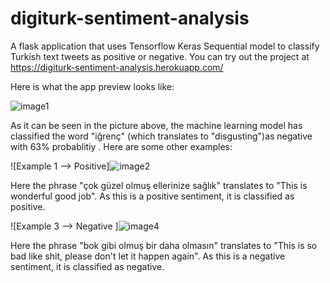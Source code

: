 # digiturk-sentiment-analysis
A flask application that uses Tensorflow Keras Sequential model to classify Turkish text tweets as positive or negative.
You can try out the project at https://digiturk-sentiment-analysis.herokuapp.com/ 

Here is what the app preview looks like: 

![image1](https://github.com/user-attachments/assets/96bd1b97-2bd0-4ca4-964e-b0487467fe9d)


As it can be seen in the picture above, the machine learning model has classified the word "iğrenç" (which translates to "disgusting")as negative with 63% probablitiy . Here are some other examples:

![Example 1 --> Positive]![image2](https://github.com/user-attachments/assets/75503198-019a-47b4-8052-d5a3e4091220)

Here the phrase "çok güzel olmuş ellerinize sağlık" translates to "This is wonderful good job". As this is a positive sentiment, it is classified as positive. 

![Example 3 --> Negative ]![image4](https://github.com/user-attachments/assets/216032ea-7580-4eae-a85d-34a3f2156b1c)

Here the phrase "bok gibi olmuş bir daha olmasın" translates to "This is so bad like shit, please don't let it happen again".  As this is a negative sentiment, it is classified as negative. 




